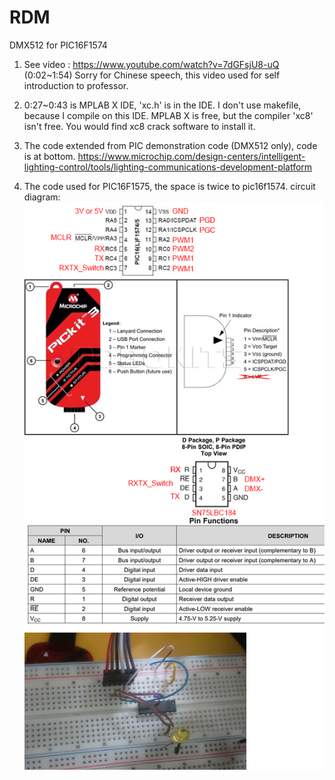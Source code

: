 # RDM
DMX512 for PIC16F1574

1. See video : https://www.youtube.com/watch?v=7dGFsjU8-uQ  (0:02~1:54)
Sorry for Chinese speech, this video used for self introduction to professor.

2. 0:27~0:43 is MPLAB X IDE, 'xc.h' is in the IDE. I don't use makefile, because I compile on this IDE.
MPLAB X is free, but the compiler 'xc8' isn't free. You would find xc8 crack software to install it.

3. The code extended from PIC demonstration code (DMX512 only), code is at bottom.
https://www.microchip.com/design-centers/intelligent-lighting-control/tools/lighting-communications-development-platform

4. The code used for PIC16F1575, the space is twice to pic16f1574.
circuit diagram:
![](circuit%20diagram.png)
